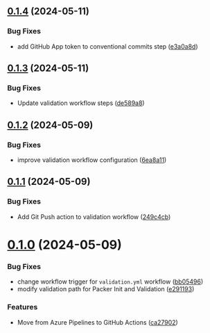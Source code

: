 ## [0.1.4](https://github.com/binary-braids/packer-esxi/compare/v0.1.3...v0.1.4) (2024-05-11)


### Bug Fixes

* add GitHub App token to conventional commits step ([e3a0a8d](https://github.com/binary-braids/packer-esxi/commit/e3a0a8d7ef2c9349982852c9547b28839521d5b9))



## [0.1.3](https://github.com/binary-braids/packer-esxi/compare/v0.1.2...v0.1.3) (2024-05-11)


### Bug Fixes

* Update validation workflow steps ([de589a8](https://github.com/binary-braids/packer-esxi/commit/de589a896a3a7e4cc1d64f18c51621bc29b9ef11))



## [0.1.2](https://github.com/binary-braids/packer-esxi/compare/v0.1.1...v0.1.2) (2024-05-09)


### Bug Fixes

* improve validation workflow configuration ([6ea8a11](https://github.com/binary-braids/packer-esxi/commit/6ea8a1145bfdc287da4c3ea5541a387d2b69d2a9))



## [0.1.1](https://github.com/binary-braids/packer-esxi/compare/v0.1.0...v0.1.1) (2024-05-09)


### Bug Fixes

* Add Git Push action to validation workflow ([249c4cb](https://github.com/binary-braids/packer-esxi/commit/249c4cb5ab71be934ac6dcb3cd5688ae0d46e182))



# [0.1.0](https://github.com/binary-braids/packer-esxi/compare/ca279024cbb4f4efb815159fe45b5979753d2f98...v0.1.0) (2024-05-09)


### Bug Fixes

* change workflow trigger for `validation.yml` workflow ([bb05496](https://github.com/binary-braids/packer-esxi/commit/bb054961dbbb96a6967ac5c58e39867bb99b7b3b))
* modify validation path for Packer Init and Validation ([e291193](https://github.com/binary-braids/packer-esxi/commit/e291193440189c0fb414413766318b59303fd00e))


### Features

* Move from Azure Pipelines to GitHub Actions ([ca27902](https://github.com/binary-braids/packer-esxi/commit/ca279024cbb4f4efb815159fe45b5979753d2f98))



